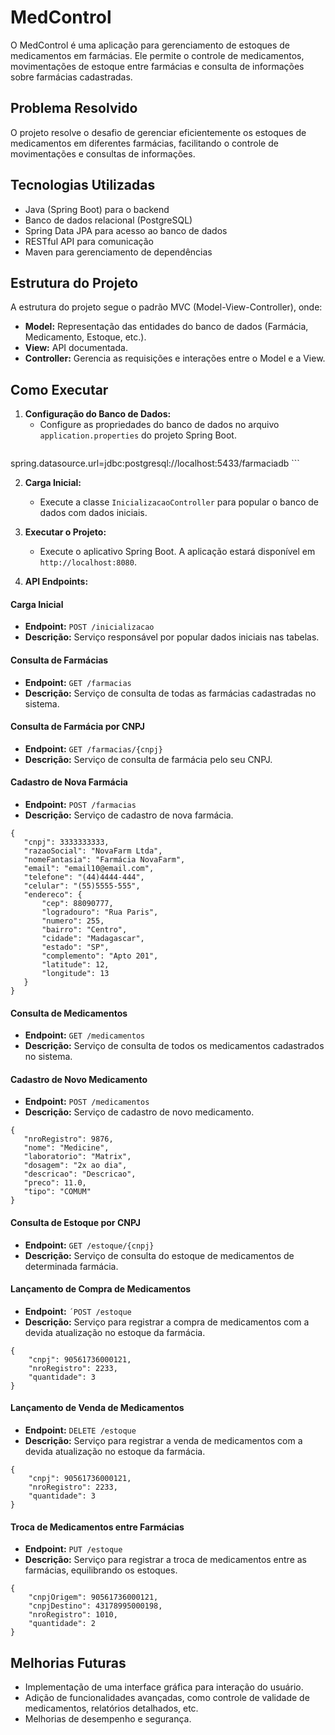# MedControl

O MedControl é uma aplicação para gerenciamento de estoques de medicamentos em farmácias. Ele permite o controle de medicamentos, movimentações de estoque entre farmácias e consulta de informações sobre farmácias cadastradas.

## Problema Resolvido

O projeto resolve o desafio de gerenciar eficientemente os estoques de medicamentos em diferentes farmácias, facilitando o controle de movimentações e consultas de informações.

## Tecnologias Utilizadas

- Java (Spring Boot) para o backend
- Banco de dados relacional (PostgreSQL)
- Spring Data JPA para acesso ao banco de dados
- RESTful API para comunicação
- Maven para gerenciamento de dependências

## Estrutura do Projeto

A estrutura do projeto segue o padrão MVC (Model-View-Controller), onde:
- **Model:** Representação das entidades do banco de dados (Farmácia, Medicamento, Estoque, etc.).
- **View:** API documentada.
- **Controller:** Gerencia as requisições e interações entre o Model e a View.

## Como Executar

1. **Configuração do Banco de Dados:**
   - Configure as propriedades do banco de dados no arquivo `application.properties` do projeto Spring Boot.
     ```
spring.datasource.url=jdbc:postgresql://localhost:5433/farmaciadb
	```

2. **Carga Inicial:**
   - Execute a classe `InicializacaoController` para popular o banco de dados com dados iniciais.

3. **Executar o Projeto:**
   - Execute o aplicativo Spring Boot. A aplicação estará disponível em `http://localhost:8080`.

4. **API Endpoints:**
   

#### Carga Inicial
- **Endpoint:** `POST /inicializacao`
- **Descrição:** Serviço responsável por popular dados iniciais nas tabelas.

#### Consulta de Farmácias
- **Endpoint:** `GET /farmacias`
- **Descrição:** Serviço de consulta de todas as farmácias cadastradas no sistema.

#### Consulta de Farmácia por CNPJ
- **Endpoint:** `GET /farmacias/{cnpj}`
- **Descrição:** Serviço de consulta de farmácia pelo seu CNPJ.

#### Cadastro de Nova Farmácia
- **Endpoint:** `POST /farmacias`
- **Descrição:** Serviço de cadastro de nova farmácia.

```
{
   "cnpj": 3333333333,
   "razaoSocial": "NovaFarm Ltda",
   "nomeFantasia": "Farmácia NovaFarm",
   "email": "email10@email.com",
   "telefone": "(44)4444-444",
   "celular": "(55)5555-555",
   "endereco": {
       "cep": 88090777,
       "logradouro": "Rua Paris",
       "numero": 255,
       "bairro": "Centro",
       "cidade": "Madagascar",
       "estado": "SP",
       "complemento": "Apto 201",
       "latitude": 12,
       "longitude": 13
   }
}
```

#### Consulta de Medicamentos
- **Endpoint:** `GET /medicamentos`
- **Descrição:** Serviço de consulta de todos os medicamentos cadastrados no sistema.

#### Cadastro de Novo Medicamento
- **Endpoint:** `POST /medicamentos`
- **Descrição:** Serviço de cadastro de novo medicamento.

```
{
   "nroRegistro": 9876,
   "nome": "Medicine",
   "laboratorio": "Matrix",
   "dosagem": "2x ao dia",
   "descricao": "Descricao",
   "preco": 11.0,
   "tipo": "COMUM"
}
```

#### Consulta de Estoque por CNPJ
- **Endpoint:** `GET /estoque/{cnpj}`
- **Descrição:** Serviço de consulta do estoque de medicamentos de determinada farmácia.

#### Lançamento de Compra de Medicamentos
- **Endpoint:** `´POST /estoque`
- **Descrição:** Serviço para registrar a compra de medicamentos com a devida atualização no estoque da farmácia.

```
{
	"cnpj": 90561736000121,
	"nroRegistro": 2233,
	"quantidade": 3
}
```

#### Lançamento de Venda de Medicamentos
- **Endpoint:** `DELETE /estoque`
- **Descrição:** Serviço para registrar a venda de medicamentos com a devida atualização no estoque da farmácia.

```
{
	"cnpj": 90561736000121,
	"nroRegistro": 2233,
	"quantidade": 3
}
```

#### Troca de Medicamentos entre Farmácias
- **Endpoint:** `PUT /estoque`
- **Descrição:** Serviço para registrar a troca de medicamentos entre as farmácias, equilibrando os estoques.

```
{
	"cnpjOrigem": 90561736000121,
	"cnpjDestino": 43178995000198,
	"nroRegistro": 1010,
	"quantidade": 2
}
```

## Melhorias Futuras

- Implementação de uma interface gráfica para interação do usuário.
- Adição de funcionalidades avançadas, como controle de validade de medicamentos, relatórios detalhados, etc.
- Melhorias de desempenho e segurança.
